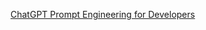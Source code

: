 [ChatGPT Prompt Engineering for Developers](https://uy-acabrera.github.io/chat-gpt-prompt-eng-for-devs)
